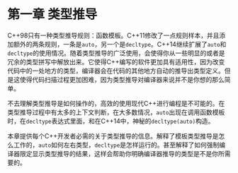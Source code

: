 第一章 类型推导
===============

C++98只有一种类型推导规则：函数模板。C++11修改了一点规则样本，并且添加额外的两条规则，一条是`auto`，另一个是`decltype`。C++14继续扩展了`auto`和`decltype`的使用情况。随着类型推导的广泛使用，会使得你从一些明显的或者是冗余的类型拼写中解放出来。它使得C++编写的软件更加具有适用性，因为改变代码中的一处地方的类型，编译器会在代码的其他地方自动的推导出类型定义。但是这使得代码扫描过程更加困难，因为类型推导对编译器来说并不是你想的那么简单。

不去理解类型推导是如何操作的，高效的使用现代C++进行编程是不可能的。在类型推导过程中有太多的上下文判断，在大多数情况，`auto`出现在调用函数模板时，在`decltype`表达式里面，和在C++14中，神秘的`decltype(auto)`构造。

本章提供每个C++开发者必需的关于类型推导的信息。解释了模板类型推导是怎么工作的，`auto`如何左右类型，`decltype`是怎样运行的。甚至解释了如何强制编译器限定显示类型推导的结果，这样会帮助你明确编译器推导的类型是不是你所需要的。